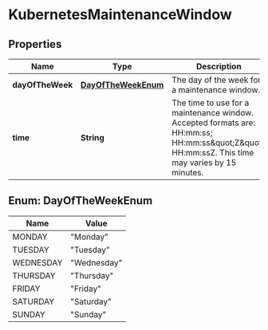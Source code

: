 

# KubernetesMaintenanceWindow

## Properties

| Name | Type | Description | Notes |
| ------------ | ------------- | ------------- | ------------- |
| **dayOfTheWeek** | [**DayOfTheWeekEnum**](#DayOfTheWeekEnum) | The day of the week for a maintenance window. |  [optional] |
| **time** | **String** | The time to use for a maintenance window. Accepted formats are: HH:mm:ss; HH:mm:ss\&quot;Z\&quot;; HH:mm:ssZ. This time may varies by 15 minutes. |  [optional] |



## Enum: DayOfTheWeekEnum

| Name | Value |
| ---- | -----
| MONDAY | &quot;Monday&quot; |
| TUESDAY | &quot;Tuesday&quot; |
| WEDNESDAY | &quot;Wednesday&quot; |
| THURSDAY | &quot;Thursday&quot; |
| FRIDAY | &quot;Friday&quot; |
| SATURDAY | &quot;Saturday&quot; |
| SUNDAY | &quot;Sunday&quot; |


